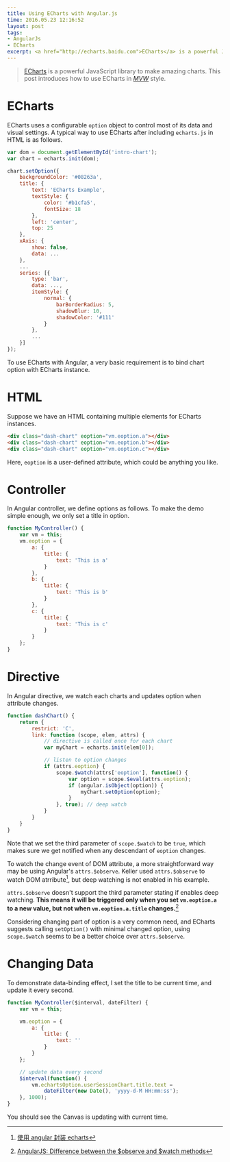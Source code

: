 ```yaml
---
title: Using ECharts with Angular.js
time: 2016.05.23 12:16:52
layout: post
tags:
- AngularJs
- ECharts
excerpt: <a href="http://echarts.baidu.com">ECharts</a> is a powerful JavaScript library to make amazing charts. This post introduces how to use ECharts in <a href="http://stackoverflow.com/questions/13329485/mvw-what-does-it-stand-for"><em>MVW</em></a> style.
---
```


> [ECharts](http://echarts.baidu.com) is a powerful JavaScript library to make amazing charts. This post introduces how to use ECharts in [*MVW*](http://stackoverflow.com/questions/13329485/mvw-what-does-it-stand-for) style.

# ECharts

<div id="intro-chart" class="demo"></div>

ECharts uses a configurable `option` object to control most of its data and visual settings. A typical way to use ECharts after including `echarts.js` in HTML is as follows.

~~~js
var dom = document.getElementById('intro-chart');
var chart = echarts.init(dom);

chart.setOption({
    backgroundColor: '#08263a',
    title: {
        text: 'ECharts Example',
        textStyle: {
            color: '#b1cfa5',
            fontSize: 18
        },
        left: 'center',
        top: 25
    },
    xAxis: {
        show: false,
        data: ...
    },
    ...
    series: [{
        type: 'bar',
        data: ...,
        itemStyle: {
            normal: {
                barBorderRadius: 5,
                shadowBlur: 10,
                shadowColor: '#111'
            }
        },
        ...
    }]
});
~~~

To use ECharts with Angular, a very basic requirement is to bind chart option with ECharts instance.

# HTML

Suppose we have an HTML containing multiple elements for ECharts instances.

~~~html
<div class="dash-chart" eoption="vm.eoption.a"></div>
<div class="dash-chart" eoption="vm.eoption.b"></div>
<div class="dash-chart" eoption="vm.eoption.c"></div>
~~~

Here, `eoption` is a user-defined attribute, which could be anything you like.

# Controller

In Angular controller, we define options as follows. To make the demo simple enough, we only set a title in option.

~~~js
function MyController() {
    var vm = this;
    vm.eoption = {
        a: {
            title: {
                text: 'This is a'
            }
        },
        b: {
            title: {
                text: 'This is b'
            }
        },
        c: {
            title: {
                text: 'This is c'
            }
        }
    };
}
~~~

# Directive

In Angular directive, we watch each charts and updates option when attribute changes.

~~~js
function dashChart() {
    return {
        restrict: 'C',
        link: function (scope, elem, attrs) {
            // directive is called once for each chart
            var myChart = echarts.init(elem[0]);

            // listen to option changes
            if (attrs.eoption) {
                scope.$watch(attrs['eoption'], function() {
                    var option = scope.$eval(attrs.eoption);
                    if (angular.isObject(option)) {
                        myChart.setOption(option);
                    }
                }, true); // deep watch
            }
        }
    }
}
~~~

Note that we set the third parameter of `scope.$watch` to be `true`, which makes sure we get notified when any descendant of `eoption` changes.

To watch the change event of DOM attribute, a more straightforward way may be using Angular's `attrs.$observe`. Keller used `attrs.$observe` to watch DOM atrribute[^keller], but deep watching is not enabled in his example.

`attrs.$observe` doesn't support the third parameter stating if enables deep watching. **This means it will be triggered only when you set `vm.eoption.a` to a new value, but not when `vm.eoption.a.title` changes.**[^watch-vs-observe]

Considering changing part of option is a very common need, and ECharts suggests calling `setOption()` with minimal changed option, using `scope.$watch` seems to be a better choice over `attrs.$observe`.

# Changing Data

To demonstrate data-binding effect, I set the title to be current time, and update it every second.

~~~js
function MyController($interval, dateFilter) {
    var vm = this;

    vm.eoption = {
        a: {
            title: {
                text: ''
            }
        }
    };

    // update data every second
    $interval(function() {
        vm.echartsOption.userSessionChart.title.text =
            dateFilter(new Date(), 'yyyy-d-M HH:mm:ss');
    }, 1000);
}
~~~

You should see the Canvas is updating with current time.



[^keller]: [使用 angular 封装 echarts](http://www.kellerblog.cc/angular-echarts.html)
[^watch-vs-observe]: [AngularJS: Difference between the $observe and $watch methods](http://stackoverflow.com/questions/14876112/angularjs-difference-between-the-observe-and-watch-methods)



<script type="text/javascript">
var loadJs = [['{{ site.url }}/js/echarts-all.js', function() {

    var charts = [];
    var introChart = echarts.init(document.getElementById('intro-chart'));
    charts.push(introChart);

    var xAxisData = [];
    var data = [];
    for (var i = 0; i < 50; i++) {
        xAxisData.push(i);
        data.push((Math.sin(i / 5) * (i / 5 -10) + i / 6) * 5)
    }

    introChart.setOption({
        backgroundColor: '#08263a',
        title: {
            text: 'ECharts Example',
            textStyle: {
                color: '#b1cfa5',
                fontSize: 18
            },
            left: 'center',
            top: 25
        },
        xAxis: {
            show: false,
            data: xAxisData
        },
        visualMap: {
            show: false,
            min: 0,
            max: 50,
            dimension: 0,
            inRange: {
                color: ['#4a657a', '#308e92', '#b1cfa5', '#f5d69f', '#f5898b', '#ef5055']
            }
        },
        yAxis: {
            axisLine: {
                show: false
            },
            axisLabel: {
                textStyle: {
                    color: '#4a657a'
                }  
            },
            splitLine: {
                show: true,
                lineStyle: {
                    color: '#08263f'
                }
            },
            axisTick: {
                show: false
            }
        },
        series: [{
            type: 'bar',
            data: data,
            itemStyle: {
                normal: {
                    barBorderRadius: 5,
                    shadowBlur: 10,
                    shadowColor: '#111'
                }
            },
            animationEasing: 'elasticOut',
            animationEasingUpdate: 'elasticOut',
            animationDelay: function (idx) {
                return idx * 20;
            },
            animationDelayUpdate: function (idx) {
                return idx * 20;
            }
        }]
    });



    $(window).resize(function() {
        for (var cid = 0, clen = charts.length; cid < clen; ++cid) {
            charts[cid].resize();
        }
    });
}]];

</script>
